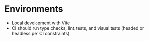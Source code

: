# Environments

- Local development with Vite
- CI should run type checks, lint, tests, and visual tests (headed or headless per CI constraints)
